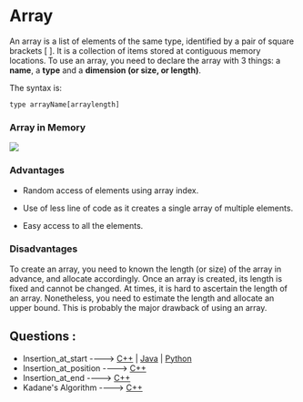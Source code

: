  # Array
 
An array is a list of elements of the same type, identified by a pair of square brackets [ ]. It is a collection of items stored at contiguous memory locations. To use an array, you need to declare the array with 3 things: a **name**, a **type** and a **dimension (or size, or length)**. 

The syntax is: 

`type arrayName[arraylength]`

### Array in Memory

![](https://media.geeksforgeeks.org/wp-content/uploads/array-2.png)

### Advantages

* Random access of elements using array index.

* Use of less line of code as it creates a single array of multiple elements.

* Easy access to all the elements.

### Disadvantages

To create an array, you need to known the length (or size) of the array in advance, and allocate accordingly. Once an array is created, its length is fixed and cannot be changed. At times, it is hard to ascertain the length of an array. Nonetheless, you need to estimate the length and allocate an upper bound. This is probably the major drawback of using an array.
 
## Questions :

*   Insertion_at_start ----> [C++](/Code/C++/insertion_at_start.cpp) | [Java](/Code/Java/insertion_at_start.java) | [Python](/Code/Python/insertion_at_start.py)
*   Insertion_at_position ----> [C++](/Code/C++/insertion_at_position.cpp)
*   Insertion_at_end ----> [C++](/Code/C++/insertion%20_at_end.cpp)
*   Kadane's Algorithm ----> [C++](/Code/C++/kadane_algo.cpp) 

